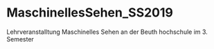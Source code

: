# MaschinellesSehen_SS2019
Lehrveranstalltung Maschinelles Sehen an der Beuth hochschule im 3. Semester